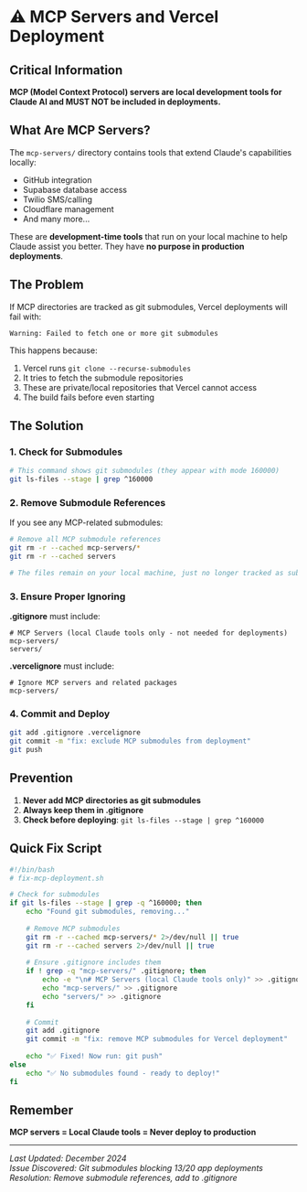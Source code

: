 # ⚠️ MCP Servers and Vercel Deployment

## Critical Information

**MCP (Model Context Protocol) servers are local development tools for Claude AI and MUST NOT be included in deployments.**

## What Are MCP Servers?

The `mcp-servers/` directory contains tools that extend Claude's capabilities locally:
- GitHub integration
- Supabase database access
- Twilio SMS/calling
- Cloudflare management
- And many more...

These are **development-time tools** that run on your local machine to help Claude assist you better. They have **no purpose in production deployments**.

## The Problem

If MCP directories are tracked as git submodules, Vercel deployments will fail with:
```
Warning: Failed to fetch one or more git submodules
```

This happens because:
1. Vercel runs `git clone --recurse-submodules`
2. It tries to fetch the submodule repositories
3. These are private/local repositories that Vercel cannot access
4. The build fails before even starting

## The Solution

### 1. Check for Submodules
```bash
# This command shows git submodules (they appear with mode 160000)
git ls-files --stage | grep ^160000
```

### 2. Remove Submodule References
If you see any MCP-related submodules:
```bash
# Remove all MCP submodule references
git rm -r --cached mcp-servers/*
git rm -r --cached servers

# The files remain on your local machine, just no longer tracked as submodules
```

### 3. Ensure Proper Ignoring

**.gitignore** must include:
```
# MCP Servers (local Claude tools only - not needed for deployments)
mcp-servers/
servers/
```

**.vercelignore** must include:
```
# Ignore MCP servers and related packages
mcp-servers/
```

### 4. Commit and Deploy
```bash
git add .gitignore .vercelignore
git commit -m "fix: exclude MCP submodules from deployment"
git push
```

## Prevention

1. **Never add MCP directories as git submodules**
2. **Always keep them in .gitignore**
3. **Check before deploying**: `git ls-files --stage | grep ^160000`

## Quick Fix Script

```bash
#!/bin/bash
# fix-mcp-deployment.sh

# Check for submodules
if git ls-files --stage | grep -q ^160000; then
    echo "Found git submodules, removing..."
    
    # Remove MCP submodules
    git rm -r --cached mcp-servers/* 2>/dev/null || true
    git rm -r --cached servers 2>/dev/null || true
    
    # Ensure .gitignore includes them
    if ! grep -q "mcp-servers/" .gitignore; then
        echo -e "\n# MCP Servers (local Claude tools only)" >> .gitignore
        echo "mcp-servers/" >> .gitignore
        echo "servers/" >> .gitignore
    fi
    
    # Commit
    git add .gitignore
    git commit -m "fix: remove MCP submodules for Vercel deployment"
    
    echo "✅ Fixed! Now run: git push"
else
    echo "✅ No submodules found - ready to deploy!"
fi
```

## Remember

**MCP servers = Local Claude tools = Never deploy to production**

---

*Last Updated: December 2024*  
*Issue Discovered: Git submodules blocking 13/20 app deployments*  
*Resolution: Remove submodule references, add to .gitignore*